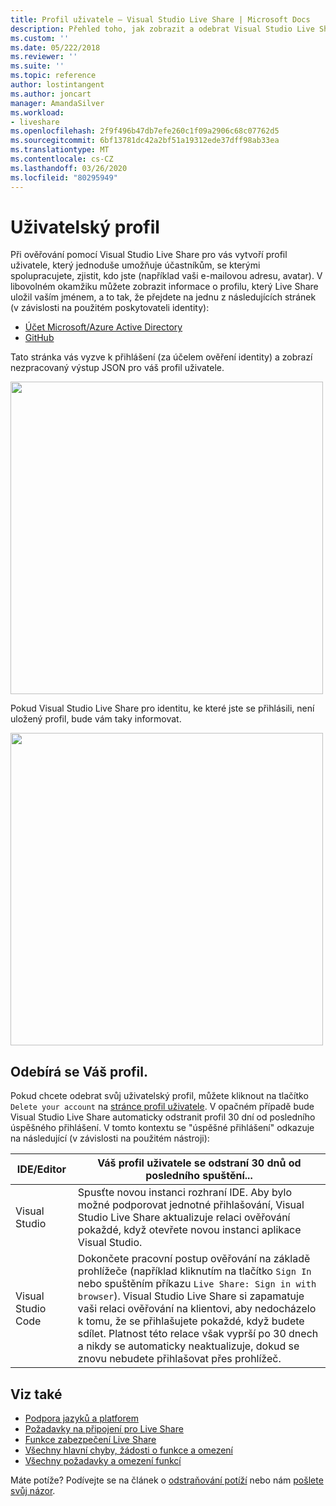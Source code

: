 ```yaml
---
title: Profil uživatele – Visual Studio Live Share | Microsoft Docs
description: Přehled toho, jak zobrazit a odebrat Visual Studio Live Share profil uživatele.
ms.custom: ''
ms.date: 05/222/2018
ms.reviewer: ''
ms.suite: ''
ms.topic: reference
author: lostintangent
ms.author: joncart
manager: AmandaSilver
ms.workload:
- liveshare
ms.openlocfilehash: 2f9f496b47db7efe260c1f09a2906c68c07762d5
ms.sourcegitcommit: 6bf13781dc42a2bf51a19312ede37dff98ab33ea
ms.translationtype: MT
ms.contentlocale: cs-CZ
ms.lasthandoff: 03/26/2020
ms.locfileid: "80295949"
---
```

<!--
Copyright &copy; Microsoft Corporation
All rights reserved.
Creative Commons Attribution 4.0 License (International): https://creativecommons.org/licenses/by/4.0/legalcode
-->

# <a name="user-profile"></a>Uživatelský profil

Při ověřování pomocí Visual Studio Live Share pro vás vytvoří profil uživatele, který jednoduše umožňuje účastníkům, se kterými spolupracujete, zjistit, kdo jste (například vaši e-mailovou adresu, avatar). V libovolném okamžiku můžete zobrazit informace o profilu, který Live Share uložil vaším jménem, a to tak, že přejdete na jednu z následujících stránek (v závislosti na použitém poskytovateli identity):

- [Účet Microsoft/Azure Active Directory](https://prod.liveshare.vsengsaas.visualstudio.com/auth/identity/microsoft/viewprofile)
- [GitHub](https://prod.liveshare.vsengsaas.visualstudio.com/auth/identity/github/viewprofile)

Tato stránka vás vyzve k přihlášení (za účelem ověření identity) a zobrazí nezpracovaný výstup JSON pro váš profil uživatele.

<img width="500px" src="media/user-profile.png" />

Pokud Visual Studio Live Share pro identitu, ke které jste se přihlásili, není uložený profil, bude vám taky informovat.

<img width="500px" src="media/no-profile.png" />

## <a name="removing-your-profile"></a>Odebírá se Váš profil.

Pokud chcete odebrat svůj uživatelský profil, můžete kliknout na tlačítko `Delete your account` na [stránce profil uživatele](#user-profile). V opačném případě bude Visual Studio Live Share automaticky odstranit profil 30 dní od posledního úspěšného přihlášení. V tomto kontextu se "úspěšné přihlášení" odkazuje na následující (v závislosti na použitém nástroji):

| IDE/Editor | Váš profil uživatele se odstraní 30 dnů od posledního spuštění... |
|-|-|
| Visual Studio | Spusťte novou instanci rozhraní IDE. Aby bylo možné podporovat jednotné přihlašování, Visual Studio Live Share aktualizuje relaci ověřování pokaždé, když otevřete novou instanci aplikace Visual Studio. |
| Visual Studio Code | Dokončete pracovní postup ověřování na základě prohlížeče (například kliknutím na tlačítko `Sign In` nebo spuštěním příkazu `Live Share: Sign in with browser`). Visual Studio Live Share si zapamatuje vaši relaci ověřování na klientovi, aby nedocházelo k tomu, že se přihlašujete pokaždé, když budete sdílet. Platnost této relace však vyprší po 30 dnech a nikdy se automaticky neaktualizuje, dokud se znovu nebudete přihlašovat přes prohlížeč. |

## <a name="see-also"></a>Viz také

- [Podpora jazyků a platforem](reference/platform-support.md)
- [Požadavky na připojení pro Live Share](reference/connectivity.md)
- [Funkce zabezpečení Live Share](reference/security.md)
- [Všechny hlavní chyby, žádosti o funkce a omezení](https://aka.ms/vsls-issues)
- [Všechny požadavky a omezení funkcí](https://aka.ms/vsls-feature-requests)

Máte potíže? Podívejte se na článek o [odstraňování potíží](troubleshooting.md) nebo nám [pošlete svůj názor](support.md).
